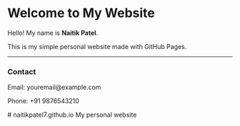 <!DOCTYPE html>
<html lang="en">
<head>
  <meta charset="UTF-8">
  <title>Naitik Patel</title>
</head>
<body>
  <h1>Welcome to My Website</h1>
  <p>Hello! My name is <b>Naitik Patel</b>.</p>
  <p>This is my simple personal website made with GitHub Pages.</p>
  <hr>
  <h3>Contact</h3>
  <p>Email: youremail@example.com</p>
  <p>Phone: +91 9876543210</p>
</body>
</html># naitikpatel7.github.io
My personal website 
